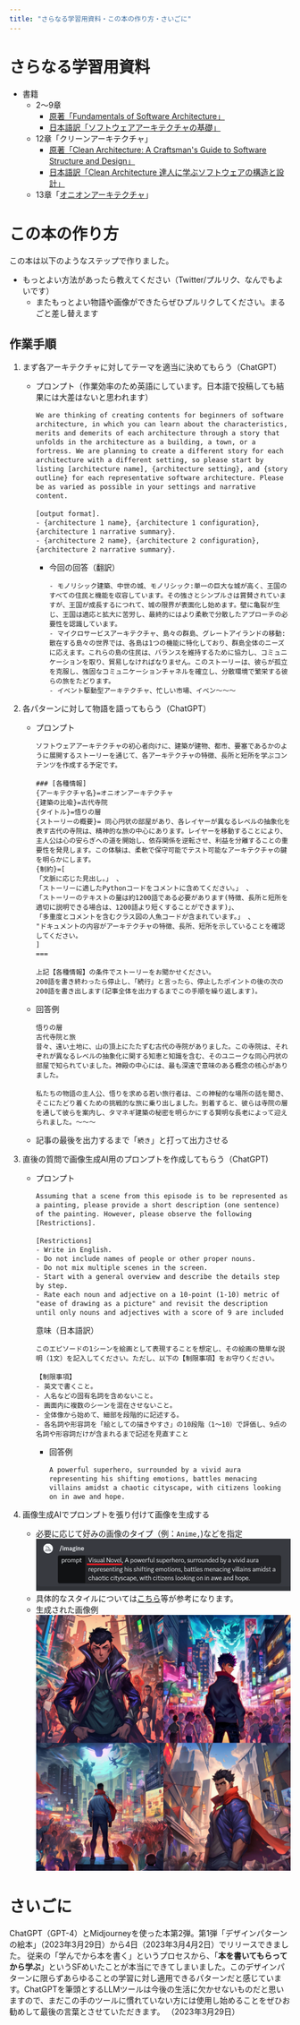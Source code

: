 ```yaml
---
title: "さらなる学習用資料・この本の作り方・さいごに"
---
```


# さらなる学習用資料
- 書籍
  - 2〜9章
    - [原著「Fundamentals of Software Architecture」](https://learning.oreilly.com/library/view/design-patterns-elements/0201633612/) 
    - [日本語訳「ソフトウェアアーキテクチャの基礎」](https://www.oreilly.co.jp/books/9784873119823/)
  - 12章「クリーンアーキテクチャ」
    - [原著「Clean Architecture: A Craftsman's Guide to Software Structure and Design」](https://learning.oreilly.com/library/view/clean-architecture-a/9780134494272/) 
    - [日本語訳「Clean Architecture 達人に学ぶソフトウェアの構造と設計」](https://www.kadokawa.co.jp/product/301806000678/)
  - 13章「[オニオンアーキテクチャ](https://jeffreypalermo.com/2008/07/the-onion-architecture-part-1/)」

# この本の作り方
この本は以下のようなステップで作りました。
- もっとよい方法があったら教えてください（Twitter/プルリク、なんでもよいです）
  - またもっとよい物語や画像ができたらぜひプルリクしてください。まるごと差し替えます
## 作業手順
1. まず各アーキテクチャに対してテーマを適当に決めてもらう（ChatGPT）
      - プロンプト（作業効率のため英語にしています。日本語で投稿しても結果には大差はないと思われます）
        ```
        We are thinking of creating contents for beginners of software architecture, in which you can learn about the characteristics, merits and demerits of each architecture through a story that unfolds in the architecture as a building, a town, or a fortress. We are planning to create a different story for each architecture with a different setting, so please start by listing [architecture name], {architecture setting}, and {story outline} for each representative software architecture. Please be as varied as possible in your settings and narrative content.

        [output format].
        - {architecture 1 name}, {architecture 1 configuration}, {architecture 1 narrative summary}.
        - {architecture 2 name}, {architecture 2 configuration}, {architecture 2 narrative summary}.
        ```
        - 今回の回答（翻訳）
          ```
          - モノリシック建築、中世の城、モノリシック:単一の巨大な城が高く、王国のすべての住民と機能を収容しています。その強さとシンプルさは賞賛されていますが、王国が成長するにつれて、城の限界が表面化し始めます。壁に亀裂が生じ、王国は適応と拡大に苦労し、最終的にはより柔軟で分散したアプローチの必要性を認識しています。
          - マイクロサービスアーキテクチャ、島々の群島、グレートアイランドの移動:散在する島々の世界では、各島は1つの機能に特化しており、群島全体のニーズに応えます。これらの島の住民は、バランスを維持するために協力し、コミュニケーションを取り、貿易しなければなりません。このストーリーは、彼らが孤立を克服し、強固なコミュニケーションチャネルを確立し、分散環境で繁栄する彼らの旅をたどります。
          - イベント駆動型アーキテクチャ、忙しい市場、イベン～～～
          ```

2. 各パターンに対して物語を語ってもらう（ChatGPT）

    - プロンプト
      ```
      ソフトウェアアーキテクチャの初心者向けに、建築が建物、都市、要塞であるかのように展開するストーリーを通じて、各アーキテクチャの特徴、長所と短所を学ぶコンテンツを作成する予定です。

      ### [各種情報]
      {アーキテクチャ名}=オニオンアーキテクチャ
      {建築の比喩}=古代寺院
      {タイトル}=悟りの層
      {ストーリーの概要}= 同心円状の部屋があり、各レイヤーが異なるレベルの抽象化を表す古代の寺院は、精神的な旅の中心にあります。レイヤーを移動することにより、主人公は心の安らぎへの道を開始し、依存関係を逆転させ、利益を分離することの重要性を発見します。この体験は、柔軟で保守可能でテスト可能なアーキテクチャの鍵を明らかにします。
      {制約}=[
      「文脈に応じた見出し。」 、
      「ストーリーに適したPythonコードをコメントに含めてください。」 、
      「ストーリーのテキストの量は約1200語である必要があります(特徴、長所と短所を適切に説明できる場合は、1200語より短くすることができます)」、
      「多重度とコメントを含むクラス図の人魚コードが含まれています。」 、
      "ドキュメントの内容がアーキテクチャの特徴、長所、短所を示していることを確認してください。
      ]
      ===

      上記【各種情報】の条件でストーリーをお聞かせください。
      200語を書き終わったら停止し、「続行」と言ったら、停止したポイントの後の次の200語を書き出します(記事全体を出力するまでこの手順を繰り返します)。
      ```
    - 回答例
      ```
      悟りの層
      古代寺院と旅
      昔々、遠い土地に、山の頂上にたたずむ古代の寺院がありました。この寺院は、それぞれが異なるレベルの抽象化に関する知恵と知識を含む、そのユニークな同心円状の部屋で知られていました。神殿の中心には、最も深遠で意味のある概念の核心がありました。

      私たちの物語の主人公、悟りを求める若い旅行者は、この神秘的な場所の話を聞き、そこにたどり着くための挑戦的な旅に乗り出しました。到着すると、彼らは寺院の層を通して彼らを案内し、タマネギ建築の秘密を明らかにする賢明な長老によって迎えられました。～～～
      ```
   - 記事の最後を出力するまで「`続き`」と打って出力させる

3. 直後の質問で画像生成AI用のプロンプトを作成してもらう（ChatGPT)
      - プロンプト
        ```
        Assuming that a scene from this episode is to be represented as a painting, please provide a short description (one sentence) of the painting. However, please observe the following [Restrictions].

        [Restrictions]
        - Write in English.
        - Do not include names of people or other proper nouns.
        - Do not mix multiple scenes in the screen.
        - Start with a general overview and describe the details step by step.
        - Rate each noun and adjective on a 10-point (1-10) metric of "ease of drawing as a picture" and revisit the description until only nouns and adjectives with a score of 9 are included
        ```
        意味（日本語訳）
        ```
        このエピソードの1シーンを絵画として表現することを想定し、その絵画の簡単な説明（1文）を記入してください。ただし、以下の【制限事項】をお守りください。

        【制限事項】
        - 英文で書くこと。
        - 人名などの固有名詞を含めないこと。
        - 画面内に複数のシーンを混在させないこと。
        - 全体像から始めて、細部を段階的に記述する。
        - 各名詞や形容詞を「絵としての描きやすさ」の10段階（1～10）で評価し、9点の名詞や形容詞だけが含まれるまで記述を見直すこと
        ```

        - 回答例
          ```
          A powerful superhero, surrounded by a vivid aura representing his shifting emotions, battles menacing villains amidst a chaotic cityscape, with citizens looking on in awe and hope.
          ```

4. 画像生成AIでプロンプトを張り付けて画像を生成する
    - 必要に応じて好みの画像のタイプ（例：`Anime,`)などを指定
    ![](/images/20230327_gof/2023-03-29-15-13-54.png)
    - 具体的なスタイルについては[こちら](https://github.com/willwulfken/MidJourney-Styles-and-Keywords-Reference)等が参考になります。
    - 生成された画像例
      ![](/images/20230327_gof/howto_image_result.jpg)

# さいごに
ChatGPT（GPT-4）とMidjourneyを使った本第2弾。第1弾「デザインパターンの絵本」（2023年3月29日）から4日（2023年3月4月2日）でリリースできました。
従来の「学んでから本を書く」というプロセスから、「**本を書いてもらってから学ぶ**」というSFめいたことが本当にできてしまいました。このデザインパターンに限らずあらゆることの学習に対し適用できるパターンだと感じています。ChatGPTを筆頭とするLLMツールは今後の生活に欠かせないものだと思いますので、まだこの手のツールに慣れていない方には使用し始めることをぜひお勧めして最後の言葉とさせていただきます。
（2023年3月29日）
